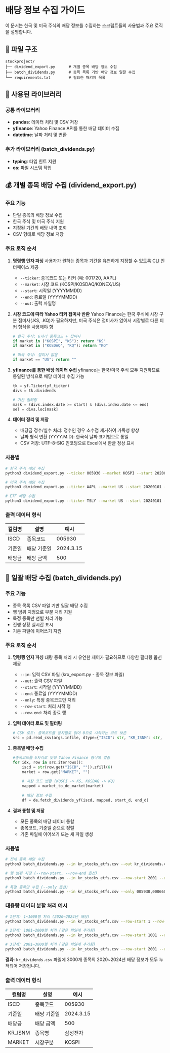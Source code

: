 # 배당 정보 수집 가이드

이 문서는 한국 및 미국 주식의 배당 정보를 수집하는 스크립트들의 사용법과 주요 로직을 설명합니다.

## 📁 파일 구조

```
stockproject/
├── dividend_export.py      # 개별 종목 배당 정보 수집
├── batch_dividends.py      # 종목 목록 기반 배당 정보 일괄 수집
└── requirements.txt        # 필요한 패키지 목록
```

## 🔧 사용된 라이브러리

### 공통 라이브러리
- **pandas**: 데이터 처리 및 CSV 저장
- **yfinance**: Yahoo Finance API를 통한 배당 데이터 수집
- **datetime**: 날짜 처리 및 변환

### 추가 라이브러리 (batch_dividends.py)
- **typing**: 타입 힌트 지원
- **os**: 파일 시스템 작업

## 💰 개별 종목 배당 수집 (dividend_export.py)

### 주요 기능
- 단일 종목의 배당 정보 수집
- 한국 주식 및 미국 주식 지원
- 지정된 기간의 배당 내역 조회
- CSV 형태로 배당 정보 저장

### 주요 로직 순서

1. **명령행 인자 파싱**
사용자가 원하는 종목과 기간을 유연하게 지정할 수 있도록 CLI 인터페이스 제공
   - `--ticker`: 종목코드 또는 티커 (예: 001720, AAPL)
   - `--market`: 시장 코드 (KOSPI/KOSDAQ/KONEX/US)
   - `--start`: 시작일 (YYYYMMDD)
   - `--end`: 종료일 (YYYYMMDD)
   - `--out`: 출력 파일명

2. **시장 코드에 따라 Yahoo 티커 접미사 반환**
   Yahoo Finance는 한국 주식에 시장 구분 접미사(.KS, .KQ)가 필요하지만, 미국 주식은 접미사가 없어서 시장별로 다른 티커 형식을 사용해야 함
   ```python
   # 한국 주식: 6자리 종목코드 + 접미사
   if market in ("KOSPI", "KS"): return "KS"
   if market in ("KOSDAQ", "KQ"): return "KQ"
   
   # 미국 주식: 접미사 없음
   if market == "US": return ""
   ```

3. **yfinance를 통한 배당 데이터 수집**
yfinance는 한국/미국 주식 모두 지원하므로 통일된 방식으로 배당 데이터 수집 가능
   ```python
   tk = yf.Ticker(yf_ticker)
   divs = tk.dividends
   
   # 기간 필터링
   mask = (divs.index.date >= start) & (divs.index.date <= end)
   sel = divs.loc[mask]
   ```   

4. **데이터 정리 및 저장**
   - 배당금 정수/실수 처리: 정수인 경우 소수점 제거하여 가독성 향상
   - 날짜 형식 변환 (YYYY.M.D): 한국식 날짜 표기법으로 통일
   - CSV 저장: UTF-8-SIG 인코딩으로 Excel에서 한글 정상 표시
   

### 사용법

```bash
# 한국 주식 배당 수집
python3 dividend_export.py --ticker 005930 --market KOSPI --start 20200101 --end 20241231 --out samsung_dividends.csv

# 미국 주식 배당 수집
python3 dividend_export.py --ticker AAPL --market US --start 20200101 --end 20241231 --out apple_dividends.csv

# ETF 배당 수집
python3 dividend_export.py --ticker TSLY --market US --start 20240101 --end 20250801 --out tsly_dividends.csv
```

### 출력 데이터 형식

| 컬럼명 | 설명 | 예시 |
|--------|------|------|
| ISCD | 종목코드 | 005930 |
| 기준일 | 배당 기준일 | 2024.3.15 |
| 배당금 | 배당 금액 | 500 |

## 🔄 일괄 배당 수집 (batch_dividends.py)

### 주요 기능
- 종목 목록 CSV 파일 기반 일괄 배당 수집
- 행 범위 지정으로 부분 처리 지원
- 특정 종목만 선별 처리 가능
- 진행 상황 실시간 표시
- 기존 파일에 이어쓰기 지원

### 주요 로직 순서

1. **명령행 인자 파싱**
대량 종목 처리 시 유연한 제어가 필요하므로 다양한 필터링 옵션 제공
   - `--in`: 입력 CSV 파일 (krx_export.py - 종목 정보 파일)
   - `--out`: 출력 CSV 파일
   - `--start`: 시작일 (YYYYMMDD)
   - `--end`: 종료일 (YYYYMMDD)
   - `--only`: 특정 종목코드만 처리
   - `--row-start`: 처리 시작 행
   - `--row-end`: 처리 종료 행

2. **입력 데이터 로드 및 필터링**
   ```python
   # CSV 로드: 종목코드를 문자열로 읽어 0으로 시작하는 코드 보존
   src = pd.read_csv(args.infile, dtype={"ISCD": str, "KR_ISNM": str, "MARKET": str})
   ```

3. **종목별 배당 수집**
   ```python
   #종목코드를 6자리로 맞춰 Yahoo Finance 형식에 맞춤
   for idx, row in src.iterrows():
       iscd = str(row.get("ISCD", "")).zfill(6)
       market = row.get("MARKET", "")
       
       # 시장 코드 변환 (KOSPI -> KS, KOSDAQ -> KQ)
       mapped = market_to_de_market(market)
       
       # 배당 정보 수집
       df = de.fetch_dividends_yf(iscd, mapped, start_d, end_d)
   ```

4. **결과 통합 및 저장**
   - 모든 종목의 배당 데이터 통합
   - 종목코드, 기준일 순으로 정렬
   - 기존 파일에 이어쓰기 또는 새 파일 생성

### 사용법

```bash
# 전체 종목 배당 수집
python3 batch_dividends.py --in kr_stocks_etfs.csv --out kr_dividends.csv --start 20200101 --end 20241231

# 행 범위 지정 (--row-start, --row-end 옵션)
python3 batch_dividends.py --in kr_stocks_etfs.csv --row-start 2001 --row-end 3782 --start 20200101 --end 20241231 --out kr_divs.csv

# 특정 종목만 수집 (--only 옵션)
python3 batch_dividends.py --in kr_stocks_etfs.csv --only 005930,000660 --out selected_dividends.csv
```

### 대용량 데이터 분할 처리 예시

```bash
# 1단계: 1~1000행 처리 (2020~2024년 배당)
python3 batch_dividends.py --in kr_stocks_etfs.csv --row-start 1 --row-end 1000 --start 20200101 --end 20241231 --out kr_dividends.csv

# 2단계: 1001~2000행 처리 (같은 파일에 추가됨)
python3 batch_dividends.py --in kr_stocks_etfs.csv --row-start 1001 --row-end 2000 --start 20200101 --end 20241231 --out kr_dividends.csv

# 3단계: 2001~3000행 처리 (같은 파일에 추가됨)
python3 batch_dividends.py --in kr_stocks_etfs.csv --row-start 2001 --row-end 3000 --start 20200101 --end 20241231 --out kr_dividends.csv
```

**결과**: `kr_dividends.csv` 파일에 3000개 종목의 2020~2024년 배당 정보가 모두 누적되어 저장됩니다.

### 출력 데이터 형식

| 컬럼명 | 설명 | 예시 |
|--------|------|------|
| ISCD | 종목코드 | 005930 |
| 기준일 | 배당 기준일 | 2024.3.15 |
| 배당금 | 배당 금액 | 500 |
| KR_ISNM | 종목명 | 삼성전자 |
| MARKET | 시장구분 | KOSPI |
